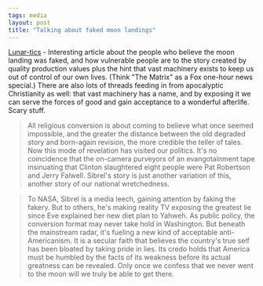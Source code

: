 ```yaml
---
tags: media
layout: post
title: "Talking about faked moon landings"
---
```




<a href="http://www.nytimes.com/2003/02/09/magazine/09MOON.html">Lunar-tics</a> - Interesting article about the people who believe the moon landing was faked, and how vulnerable people are to the story created by quality production values plus the hint that vast machinery exists to keep us out of control of our own lives. (Think "The Matrix" as a Fox one-hour news special.) There are also lots of threads feeding in from apocalyptic Christianity as well: that vast machinery has a name, and by exposing it we can serve the forces of good and gain acceptance to a wonderful afterlife. Scary stuff.

<blockquote> All religious conversion is about coming to believe what once seemed impossible, and the greater the distance between the old degraded story and born-again revision, the more credible the teller of tales. Now this mode of revelation has visited our politics. It's no coincidence that the on-camera purveyors of an evangotainment tape insinuating that Clinton slaughtered eight people were Pat Robertson and Jerry Falwell. Sibrel's story is just another variation of this, another story of our national wretchedness.</blockquote>

<blockquote>To NASA, Sibrel is a media leech, gaining attention by faking the fakery. But to others, he's making reality TV exposing the greatest lie since Eve explained her new diet plan to Yahweh. As public policy, the conversion format may never take hold in Washington. But beneath the mainstream radar, it's fueling a new kind of acceptable anti-Americanism. It is a secular faith that believes the country's true self has been bloated by taking pride in lies. Its credo holds that America must be humbled by the facts of its weakness before its actual greatness can be revealed. Only once we confess that we never went to the moon will we truly be able to get there. </blockquote>


